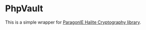 # PhpVault
This is a simple wrapper for [ParagonIE Halite Cryptography library](https://github.com/paragonie/halite).

